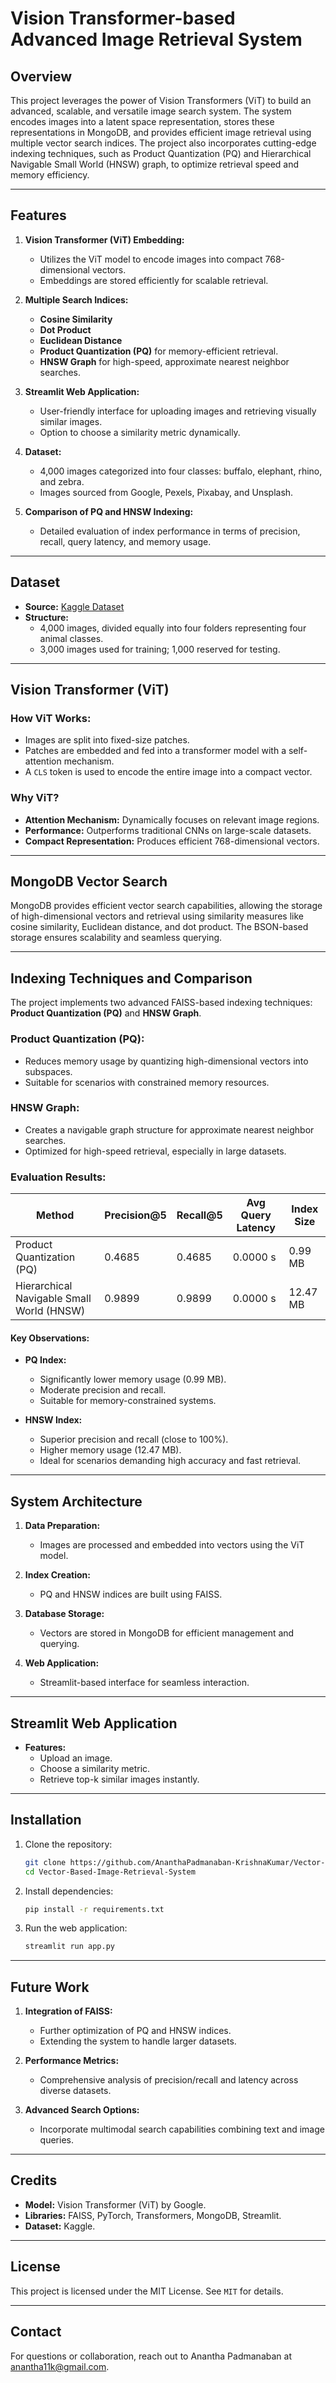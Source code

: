 # Vision Transformer-based Advanced Image Retrieval System

## Overview

This project leverages the power of Vision Transformers (ViT) to build an advanced, scalable, and versatile image search system. The system encodes images into a latent space representation, stores these representations in MongoDB, and provides efficient image retrieval using multiple vector search indices. The project also incorporates cutting-edge indexing techniques, such as Product Quantization (PQ) and Hierarchical Navigable Small World (HNSW) graph, to optimize retrieval speed and memory efficiency.

---

## Features

1. **Vision Transformer (ViT) Embedding:**
   - Utilizes the ViT model to encode images into compact 768-dimensional vectors.
   - Embeddings are stored efficiently for scalable retrieval.

2. **Multiple Search Indices:**
   - **Cosine Similarity**
   - **Dot Product**
   - **Euclidean Distance**
   - **Product Quantization (PQ)** for memory-efficient retrieval.
   - **HNSW Graph** for high-speed, approximate nearest neighbor searches.

3. **Streamlit Web Application:**
   - User-friendly interface for uploading images and retrieving visually similar images.
   - Option to choose a similarity metric dynamically.

4. **Dataset:**
   - 4,000 images categorized into four classes: buffalo, elephant, rhino, and zebra.
   - Images sourced from Google, Pexels, Pixabay, and Unsplash.

5. **Comparison of PQ and HNSW Indexing:**
   - Detailed evaluation of index performance in terms of precision, recall, query latency, and memory usage.

---

## Dataset

- **Source:** [Kaggle Dataset](https://www.kaggle.com/datasets/ayushv322/animal-classification)
- **Structure:**
  - 4,000 images, divided equally into four folders representing four animal classes.
  - 3,000 images used for training; 1,000 reserved for testing.

---

## Vision Transformer (ViT)

### How ViT Works:
- Images are split into fixed-size patches.
- Patches are embedded and fed into a transformer model with a self-attention mechanism.
- A `CLS` token is used to encode the entire image into a compact vector.

### Why ViT?
- **Attention Mechanism:** Dynamically focuses on relevant image regions.
- **Performance:** Outperforms traditional CNNs on large-scale datasets.
- **Compact Representation:** Produces efficient 768-dimensional vectors.

---

## MongoDB Vector Search

MongoDB provides efficient vector search capabilities, allowing the storage of high-dimensional vectors and retrieval using similarity measures like cosine similarity, Euclidean distance, and dot product. The BSON-based storage ensures scalability and seamless querying.

---

## Indexing Techniques and Comparison

The project implements two advanced FAISS-based indexing techniques: **Product Quantization (PQ)** and **HNSW Graph**.

### Product Quantization (PQ):
- Reduces memory usage by quantizing high-dimensional vectors into subspaces.
- Suitable for scenarios with constrained memory resources.

### HNSW Graph:
- Creates a navigable graph structure for approximate nearest neighbor searches.
- Optimized for high-speed retrieval, especially in large datasets.

### Evaluation Results:

| Method                                | Precision@5 | Recall@5 | Avg Query Latency | Index Size |
|---------------------------------------|-------------|----------|-------------------|------------|
| Product Quantization (PQ)            | 0.4685      | 0.4685   | 0.0000 s          | 0.99 MB    |
| Hierarchical Navigable Small World (HNSW) | 0.9899      | 0.9899   | 0.0000 s          | 12.47 MB   |

#### Key Observations:
- **PQ Index:**
  - Significantly lower memory usage (0.99 MB).
  - Moderate precision and recall.
  - Suitable for memory-constrained systems.

- **HNSW Index:**
  - Superior precision and recall (close to 100%).
  - Higher memory usage (12.47 MB).
  - Ideal for scenarios demanding high accuracy and fast retrieval.

---

## System Architecture

1. **Data Preparation:**
   - Images are processed and embedded into vectors using the ViT model.

2. **Index Creation:**
   - PQ and HNSW indices are built using FAISS.

3. **Database Storage:**
   - Vectors are stored in MongoDB for efficient management and querying.

4. **Web Application:**
   - Streamlit-based interface for seamless interaction.

---

## Streamlit Web Application

- **Features:**
  - Upload an image.
  - Choose a similarity metric.
  - Retrieve top-k similar images instantly.

---

## Installation

1. Clone the repository:
   ```bash
   git clone https://github.com/AnanthaPadmanaban-KrishnaKumar/Vector-Based-Image-Retrieval-System.git
   cd Vector-Based-Image-Retrieval-System
   ```

2. Install dependencies:
   ```bash
   pip install -r requirements.txt
   ```

3. Run the web application:
   ```bash
   streamlit run app.py
   ```

---

## Future Work

1. **Integration of FAISS:**
   - Further optimization of PQ and HNSW indices.
   - Extending the system to handle larger datasets.

2. **Performance Metrics:**
   - Comprehensive analysis of precision/recall and latency across diverse datasets.

3. **Advanced Search Options:**
   - Incorporate multimodal search capabilities combining text and image queries.

---

## Credits

- **Model:** Vision Transformer (ViT) by Google.
- **Libraries:** FAISS, PyTorch, Transformers, MongoDB, Streamlit.
- **Dataset:** Kaggle.

---

## License

This project is licensed under the MIT License. See `MIT` for details.

---

## Contact

For questions or collaboration, reach out to Anantha Padmanaban at anantha11k@gmail.com.
